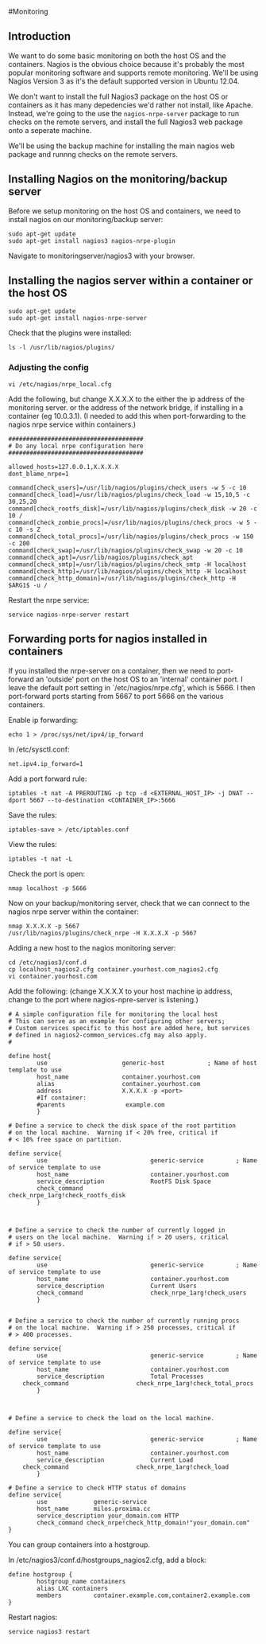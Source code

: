 #Monitoring

## Introduction

We want to do some basic monitoring on both the host OS and the containers. Nagios is the obvious choice because it's probably
the most popular monitoring software and supports remote monitoring. We'll be using Nagios Version 3 as it's the default supported version in Ubuntu 12.04.

We don't want to install the full Nagios3 package on the host OS or containers as it has many depedencies we'd rather not install, like Apache. Instead, we're going to the use the `nagios-nrpe-server` package to run checks on the remote servers, and install the full Nagios3 web package onto a seperate machine. 

We'll be using the backup machine for installing the main nagios web package and runnng checks on the remote servers.

## Installing Nagios on the monitoring/backup server

Before we setup monitoring on the host OS and containers, we need to install nagios on our monitoring/backup server:

```
sudo apt-get update
sudo apt-get install nagios3 nagios-nrpe-plugin
```

Navigate to monitoringserver/nagios3 with your browser.

## Installing the nagios server within a container or the host OS

```
sudo apt-get update
sudo apt-get install nagios-nrpe-server
```

Check that the plugins were installed:

```
ls -l /usr/lib/nagios/plugins/
```

### Adjusting the config

```
vi /etc/nagios/nrpe_local.cfg
```

Add the following, but change X.X.X.X to the either the ip address of the monitoring server. or the address of the network bridge, if installing in a container (eg 10.0.3.1). (I needed to add this when port-forwarding to the nagios nrpe service within containers.)

```
######################################
# Do any local nrpe configuration here
######################################

allowed_hosts=127.0.0.1,X.X.X.X
dont_blame_nrpe=1

command[check_users]=/usr/lib/nagios/plugins/check_users -w 5 -c 10
command[check_load]=/usr/lib/nagios/plugins/check_load -w 15,10,5 -c 30,25,20
command[check_rootfs_disk]=/usr/lib/nagios/plugins/check_disk -w 20 -c 10 /
command[check_zombie_procs]=/usr/lib/nagios/plugins/check_procs -w 5 -c 10 -s Z
command[check_total_procs]=/usr/lib/nagios/plugins/check_procs -w 150 -c 200
command[check_swap]=/usr/lib/nagios/plugins/check_swap -w 20 -c 10
command[check_apt]=/usr/lib/nagios/plugins/check_apt
command[check_smtp]=/usr/lib/nagios/plugins/check_smtp -H localhost
command[check_http]=/usr/lib/nagios/plugins/check_http -H localhost
command[check_http_domain]=/usr/lib/nagios/plugins/check_http -H $ARG1$ -u /

```

Restart the nrpe service:

```
service nagios-nrpe-server restart
```

## Forwarding ports for nagios installed in containers

If you installed the nrpe-server on a container, then we need to port-forward an 'outside' port on the host OS to an 'internal' container port. I leave the default port setting in `/etc/nagios/nrpe.cfg', which is 5666. I then port-forward ports starting from 5667 to port 5666 on the various containers.

Enable ip forwarding:

```
echo 1 > /proc/sys/net/ipv4/ip_forward

```

In /etc/sysctl.conf:

```
net.ipv4.ip_forward=1
```

Add a port forward rule:

```
iptables -t nat -A PREROUTING -p tcp -d <EXTERNAL_HOST_IP> -j DNAT --dport 5667 --to-destination <CONTAINER_IP>:5666
```

Save the rules:

```
iptables-save > /etc/iptables.conf
```

View the rules:

```
iptables -t nat -L
```

Check the port is open:

```
nmap localhost -p 5666
```

Now on your backup/monitoring server, check that we can connect to the nagios nrpe server within the container:

```
nmap X.X.X.X -p 5667
/usr/lib/nagios/plugins/check_nrpe -H X.X.X.X -p 5667
```

Adding a new host to the nagios monitoring server:

```
cd /etc/nagios3/conf.d
cp localhost_nagios2.cfg container.yourhost.com_nagios2.cfg
vi container.yourhost.com
```

Add the following: (change X.X.X.X to your host machine ip address, change <port> to the port where nagios-npre-server is listening.)

```
# A simple configuration file for monitoring the local host
# This can serve as an example for configuring other servers;
# Custom services specific to this host are added here, but services
# defined in nagios2-common_services.cfg may also apply.
# 

define host{
        use                     generic-host            ; Name of host template to use
        host_name              	container.yourhost.com
        alias                   container.yourhost.com
        address                 X.X.X.X -p <port>
        #If container:
        #parents                 example.com
        }

# Define a service to check the disk space of the root partition
# on the local machine.  Warning if < 20% free, critical if
# < 10% free space on partition.

define service{
        use                             generic-service         ; Name of service template to use
        host_name                       container.yourhost.com
        service_description             RootFS Disk Space
        check_command                   check_nrpe_1arg!check_rootfs_disk
        }



# Define a service to check the number of currently logged in
# users on the local machine.  Warning if > 20 users, critical
# if > 50 users.

define service{
        use                             generic-service         ; Name of service template to use
        host_name                       container.yourhost.com
        service_description             Current Users
        check_command                   check_nrpe_1arg!check_users
        }


# Define a service to check the number of currently running procs
# on the local machine.  Warning if > 250 processes, critical if
# > 400 processes.

define service{
        use                             generic-service         ; Name of service template to use
        host_name                       container.yourhost.com
        service_description             Total Processes
	check_command                   check_nrpe_1arg!check_total_procs
        }



# Define a service to check the load on the local machine. 

define service{
        use                             generic-service         ; Name of service template to use
        host_name                       container.yourhost.com
        service_description             Current Load
	check_command                   check_nrpe_1arg!check_load
        }
        
# Define a service to check HTTP status of domains
define service{
        use             generic-service
        host_name       milos.proxima.cc
        service_description your_domain.com HTTP
        check_command check_nrpe!check_http_domain!"your_domain.com"
}

```

You can group containers into a hostgroup.

In /etc/nagios3/conf.d/hostgroups_nagios2.cfg, add a block:

```
define hostgroup {
        hostgroup_name containers
        alias LXC containers
        members         container.example.com,container2.example.com
}
```


Restart nagios:

```
service nagios3 restart
```
